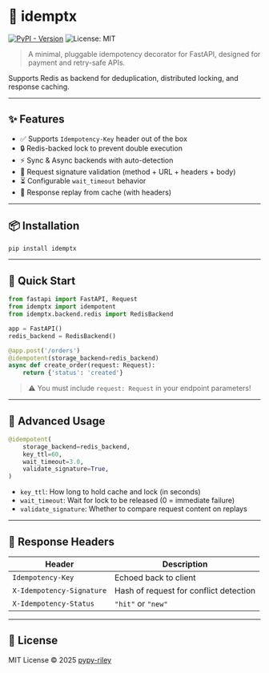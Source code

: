 # 🧹 idemptx

[![PyPI - Version](https://img.shields.io/pypi/v/idemptx?color=blue)](https://pypi.org/project/idemptx/)
![License: MIT](https://img.shields.io/badge/License-MIT-green.svg)

> A minimal, pluggable idempotency decorator for FastAPI, designed for payment and retry-safe APIs.

Supports Redis as backend for deduplication, distributed locking, and response caching.

---

## ✨ Features

- ✅ Supports `Idempotency-Key` header out of the box
- 🔒 Redis-backed lock to prevent double execution
- ⚡️ Sync & Async backends with auto-detection
- 🧠 Request signature validation (method + URL + headers + body)
- ⏳ Configurable `wait_timeout` behavior
- 🔁 Response replay from cache (with headers)

---

## 📦 Installation

```bash
pip install idemptx
```

---

## 🚀 Quick Start

```python
from fastapi import FastAPI, Request
from idemptx import idempotent
from idemptx.backend.redis import RedisBackend

app = FastAPI()
redis_backend = RedisBackend()

@app.post('/orders')
@idempotent(storage_backend=redis_backend)
async def create_order(request: Request):
    return {'status': 'created'}
```

> ⚠️ You must include `request: Request` in your endpoint parameters!

---

## 🔧 Advanced Usage

```python
@idempotent(
    storage_backend=redis_backend,
    key_ttl=60,
    wait_timeout=3.0,
    validate_signature=True,
)
```

- `key_ttl`: How long to hold cache and lock (in seconds)
- `wait_timeout`: Wait for lock to be released (0 = immediate failure)
- `validate_signature`: Whether to compare request content on replays

---

## 🔐 Response Headers

| Header | Description |
|--------|-------------|
| `Idempotency-Key` | Echoed back to client |
| `X-Idempotency-Signature` | Hash of request for conflict detection |
| `X-Idempotency-Status` | `"hit"` or `"new"` |

---

## 📄 License

MIT License © 2025 [pypy-riley](https://github.com/pypy-riley)

